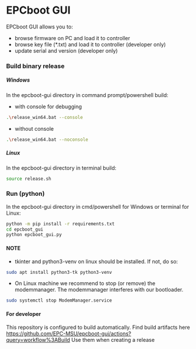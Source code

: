 # EPCboot GUI 

EPCboot GUI allows you to:
* browse firmware on PC and load it to controller
* browse key file (*.txt) and load it to controller (developer only)
* update serial and version (developer only)

### Build binary release
##### Windows

In the epcboot-gui directory in command prompt/powershell build:

* with console for debugging
```bash
.\release_win64.bat --console
```
* without console
 ```bash
 .\release_win64.bat --noconsole
 ```
##### Linux

In the epcboot-gui directory in terminal build:

```bash
source release.sh
```

### Run (python)
In the epcboot-gui directory in cmd/powershell for Windows or terminal for Linux:
```bash
python -m pip install -r requirements.txt
cd epcboot_gui
python epcboot_gui.py
```

####  NOTE
* tkinter and python3-venv on linux should be installed. If not, do so:
```bash
sudo apt install python3-tk python3-venv
```
* On Linux machine we recommend to stop (or remove) the modemmanager. The modemmanager interferes with our 
bootloader.
```bash
sudo systemctl stop ModemManager.service
```

#### For developer

This repository is configured to build automatically. Find build artifacts here 
https://github.com/EPC-MSU/epcboot-gui/actions?query=workflow%3ABuild Use them when creating a release